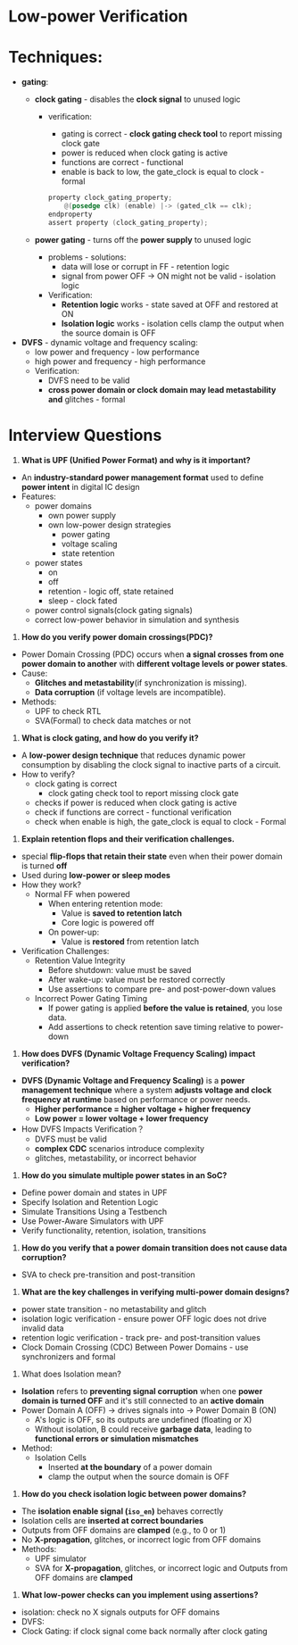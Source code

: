 # Low-power Verification

# Techniques:

- **gating**:
    - **clock gating** - disables the **clock signal** to unused logic
        - verification:
            - gating is correct - **clock gating check tool** to report missing clock gate
            - power is reduced when clock gating is active
            - functions are correct - functional
            - enable is back to low, the gate_clock is equal to clock - formal
            
            ```verilog
            property clock_gating_property;
                @(posedge clk) (enable) |-> (gated_clk == clk);
            endproperty
            assert property (clock_gating_property);
            ```
            
    - **power gating** - turns off the **power supply** to unused logic
        - problems - solutions:
            - data will lose or corrupt in FF - retention logic
            - signal from power OFF → ON might not be valid - isolation logic
        - Verification:
            - **Retention logic** works - state saved at OFF and restored at ON
            - **Isolation logic** works - isolation cells clamp the output when the source domain is OFF
- **DVFS** - dynamic voltage and frequency scaling:
    - low power and frequency - low performance
    - high power and frequency - high performance
    - Verification:
        - DVFS need to be valid
        - **cross power domain or clock domain may lead metastability and** glitches - formal

# Interview Questions

1. **What is UPF (Unified Power Format) and why is it important?**
- An **industry-standard power management format** used to define **power intent** in digital IC design
- Features:
    - power domains
        - own power supply
        - own low-power design strategies
            - power gating
            - voltage scaling
            - state retention
    - power states
        - on
        - off
        - retention - logic off, state retained
        - sleep - clock fated
    - power control signals(clock gating signals)
    - correct low-power behavior in simulation and synthesis

1. **How do you verify power domain crossings(PDC)?**
- Power Domain Crossing (PDC) occurs when **a signal crosses from one power domain to another** with **different voltage levels or power states**.
- Cause:
    - **Glitches and metastability**(if synchronization is missing).
    - **Data corruption** (if voltage levels are incompatible).
- Methods:
    - UPF to check RTL
    - SVA(Formal) to check data matches or not

1. **What is clock gating, and how do you verify it?**
- A **low-power design technique** that reduces dynamic power consumption by disabling the clock signal to inactive parts of a circuit.
- How to verify?
    - clock gating is correct
        - clock gating check tool to report missing clock gate
    - checks if power is reduced when clock gating is active
    - check if functions are correct - functional verification
    - check when enable is high, the gate_clock is equal to clock - Formal

1. **Explain retention flops and their verification challenges.**
- special **flip-flops that retain their state** even when their power domain is turned **off**
- Used during **low-power or sleep modes**
- How they work?
    - Normal FF when powered
        - When entering retention mode:
            - Value is **saved to retention latch**
            - Core logic is powered off
        - On power-up:
            - Value is **restored** from retention latch
- Verification Challenges:
    - Retention Value Integrity
        - Before shutdown: value must be saved
        - After wake-up: value must be restored correctly
        - Use assertions to compare pre- and post-power-down values
    - Incorrect Power Gating Timing
        - If power gating is applied **before the value is retained**, you lose data.
        - Add assertions to check retention save timing relative to power-down

1. **How does DVFS (Dynamic Voltage Frequency Scaling) impact verification?**
- **DVFS (Dynamic Voltage and Frequency Scaling)** is a **power management technique** where a system **adjusts voltage and clock frequency at runtime** based on performance or power needs.
    - **Higher performance = higher voltage + higher frequency**
    - **Low power = lower voltage + lower frequency**
- How DVFS Impacts Verification？
    - DVFS must be valid
    - **complex CDC** scenarios introduce complexity
    - glitches, metastability, or incorrect behavior
1. **How do you simulate multiple power states in an SoC?**
- Define power domain and states in UPF
- Specify Isolation and Retention Logic
- Simulate Transitions Using a Testbench
- Use Power-Aware Simulators with UPF
- Verify functionality, retention, isolation, transitions

1. **How do you verify that a power domain transition does not cause data corruption?**
- SVA to check pre-transition and post-transition

1. **What are the key challenges in verifying multi-power domain designs?**
- power state transition - no metastability and glitch
- isolation logic verification - ensure power OFF logic does not drive invalid data
- retention logic verification - track pre- and post-transition values
- Clock Domain Crossing (CDC) Between Power Domains - use synchronizers and formal

1. What does Isolation mean?
- **Isolation** refers to **preventing signal corruption** when one **power domain is turned OFF** and it's still connected to an **active domain**
- Power Domain A (OFF) → drives signals into → Power Domain B (ON)
    - A's logic is OFF, so its outputs are undefined (floating or X)
    - Without isolation, B could receive **garbage data**, leading to **functional errors or simulation mismatches**
- Method:
    - Isolation Cells
        - Inserted **at the boundary** of a power domain
        - clamp the output when the source domain is OFF
1. **How do you check isolation logic between power domains?**
- The **isolation enable signal (`iso_en`)** behaves correctly
- Isolation cells are **inserted at correct boundaries**
- Outputs from OFF domains are **clamped** (e.g., to 0 or 1)
- No **X-propagation**, glitches, or incorrect logic from OFF domains
- Methods:
    - UPF simulator
    - SVA for **X-propagation**, glitches, or incorrect logic and Outputs from OFF domains are **clamped**
1. **What low-power checks can you implement using assertions?**
- isolation: check no X signals outputs for OFF domains
- DVFS:
- Clock Gating: if clock signal come back normally after clock gating